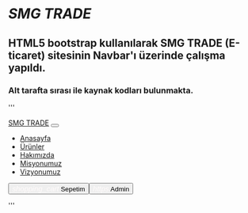 # _SMG TRADE_
## HTML5 bootstrap kullanılarak SMG TRADE (E-ticaret) sitesinin Navbar'ı üzerinde çalışma yapıldı. 
### Alt tarafta sırası ile kaynak kodları bulunmakta.
'''
<nav class="navbar navbar-expand-sm navbar-dark bg-success sticky-top fw-bolder mb-4">
      <div class="container-fluid">
        <a class="navbar-brand" href="javascript:void(0)">SMG TRADE</a>
        <button class="navbar-toggler" type="button"
           data-bs-toggle="collapse" data-bs-target="#mynavbar">
          <span class="navbar-toggler-icon"></span>
        </button>
        <div class="collapse navbar-collapse" id="mynavbar">
          <ul class="navbar-nav me-auto">
            <li class="nav-item">
              <a class="nav-link" href="javascript:void(0)">Anasayfa</a>
            </li>
            <li class="nav-item">
              <a class="nav-link" href="javascript:void(0)">Ürünler</a>
            </li>
            <li class="nav-item">
              <a class="nav-link" href="javascript:void(0)">Hakımızda</a>
            </li>
            <li class="nav-item">
              <a class="nav-link" href="javascript:void(0)">Misyonumuz</a>
            </li>
            <li class="nav-item">
              <a class="nav-link" href="javascript:void(0)">Vizyonumuz</a>
            </li>
          </ul>
          <form class="d-flex">
              <button type="button" class="btn btn-lg btn-sm text-light fw-bolder">
                  <i class="material-icons" style="font-size:15px; color:rgb(255, 251, 251); ">shopping_cart</i> Sepetim 
            <button type="button" class="btn btn-lg btn-sm text-light fw-bolder">             
               <i class="material-icons"style="font-size:15px; color: rgb(255, 251, 251); ">https</i> Admin
         </form> 
                </div>      
            </div>    
          </nav>


'''
